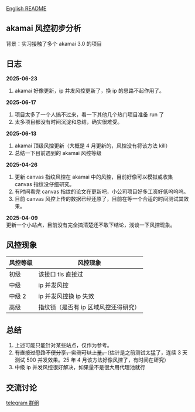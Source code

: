 [English README](./readme_en.MD)

## akamai 风控初步分析

背景：实习接触了多个 akamai 3.0 的项目

## 日志

**2025-06-23**

1. akamai 好像更新，ip 并发风控更新了，换 ip 的思路不起作用了。

**2025-06-17**

1. 项目太多了一个人搞不过来，看一下其他几个热门项目准备 run 了
2. 太多项目都没有时间沉淀和总结，确实很难受。

**2025-06-13**

1. akamai 顶级风控更新（大概是 4 月更新的，风控没有将该方法 kill）
2. 总结一下目前遇到的 akamai 风控等级

**2025-04-26**

1. 更新 canvas 指纹风控在 akamai 中的风控，目前好像可以模拟或收集 canvas 指纹没仔细研究。
2. 有时间看完 canvas 指纹的论文在更新吧，小公司项目好多工资好低呜呜呜。
3. 目前 canvas 风控上传的数据已经还原了，目前在等一个合适的时间测试其效果。

**2025-04-09**  
更新一个小站点，目前没有完全搞清楚还不敢下结论，浅谈一下风控现象。

## 风控现象

| 风控等级 | 风控现象                             |
| -------- | ------------------------------------ |
| 初级     | 该接口 tls 直接过                    |
| 中级     | ip 并发风控                          |
| 中级 2   | ip 并发风控换 ip 失效                |
| 高级     | 指纹锁（是否有 ip 区域风控还得研究） |

## 总结

1.  上述可能只能针对某些站点，仅作为参考。
2.  ~~有直接过思路不便分享，实测可以上量。~~（估计是之前测试太猛了，连续 3 天测试 500 并发效果。25 年 4 月该方法好像风控了，有时间在研究）
3.  中级 ip 并发风控很好解决，如果量不是很大用代理池就行

## 交流讨论

[telegram 群组](https://t.me/+4MxaaiydQsVjYTVl)
